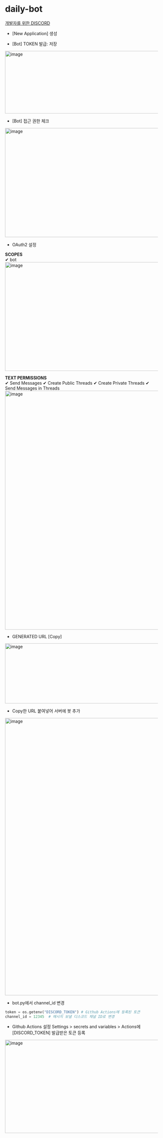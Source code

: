 # daily-bot
[개발자를 위한 DISCORD](https://discord.com/developers)

* [New Application] 생성

* [Bot] TOKEN 발급: 저장
<img width="1902" height="205" alt="image" src="https://github.com/user-attachments/assets/d27d98c4-b721-458e-af5d-e4862d999275" />

* [Bot] 접근 권한 체크
<img width="1909" height="358" alt="image" src="https://github.com/user-attachments/assets/5ae491b1-536a-4583-b8da-7340e0234bc8" />

* OAuth2 설정

**SCOPES**   
✔ bot
<img width="1920" height="357" alt="image" src="https://github.com/user-attachments/assets/81928399-43a6-4420-934b-4fa479d11be6" />

**TEXT PERMISSIONS**   
✔ Send Messages ✔ Create Public Threads ✔ Create Private Threads ✔ Send Messages in Threads
<img width="1910" height="784" alt="image" src="https://github.com/user-attachments/assets/9fd3f3db-c53d-4009-8254-fbe8ce76acb8" />

* GENERATED URL [Copy]
<img width="1370" height="197" alt="image" src="https://github.com/user-attachments/assets/2f126faf-5177-4fba-b71a-d2dd5c874017" />

* Copy한 URL 붙여넣어 서버에 봇 추가
<img width="1916" height="910" alt="image" src="https://github.com/user-attachments/assets/b85bd7a0-53df-433a-b5c5-33170db4f309" />

* bot.py에서 channel_id 변경

```python
token = os.getenv("DISCORD_TOKEN") # Github Actions에 등록된 토큰
channel_id = 12345  # 메시지 보낼 디스코드 채널 ID로 변경
```

* Github Actions 설정
Settings > secrets and variables > Actions에 [DISCORD_TOKEN] 발급받은 토큰 등록
<img width="1130" height="306" alt="image" src="https://github.com/user-attachments/assets/0beec602-96ac-4b8f-a755-28a05ea0f864" />

